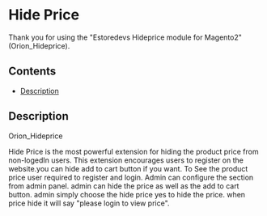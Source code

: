 # Hide Price 

Thank you for using the "Estoredevs Hideprice module for Magento2" (Orion_Hideprice).

## Contents

- [Description](#description)

## Description

Orion_Hideprice

Hide Price is the most powerful extension for hiding the product price from non-logedIn users. This extension encourages users to register on the website.you can hide add to cart button if you want. To See the product price user required to register and login. Admin can configure the section from admin panel. admin can hide the price as well as the add to cart button. admin simply choose the hide price yes to hide the price. when price hide it will say "please login to view price". 
